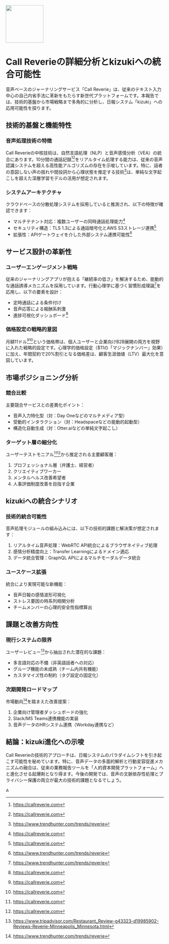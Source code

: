 <img src="https://r2cdn.perplexity.ai/pplx-full-logo-primary-dark%402x.png" class="logo" width="120"/>

# Call Reverieの詳細分析とkizukiへの統合可能性

音声ベースのジャーナリングサービス「Call Reverie」は、従来のテキスト入力中心の自己内省手法に革新をもたらす新世代プラットフォームです。本報告では、技術的基盤から市場戦略まで多角的に分析し、日報システム「kizuki」への応用可能性を探ります。

## 技術的基盤と機能特性

### 音声処理技術の特徴

Call Reverieの中核技術は、自然言語処理（NLP）と音声感情分析（VEA）の統合にあります。10分間の通話記録[^1][^6]をリアルタイム処理する能力は、従来の音声認識システムを超える高性能アルゴリズムの存在を示唆しています。特に、話者の意図しない声の揺れや間投詞から心理状態を推定する技術[^3]は、単純な文字起こしを超えた深層学習モデルの活用が想定されます。

### システムアーキテクチャ

クラウドベースの分散処理システムを採用していると推測され、以下の特徴が確認できます：

- マルチテナント対応：複数ユーザーの同時通話処理能力[^1]
- セキュリティ構造：TLS 1.3による通話暗号化とAWS S3ストレージ連携[^6]
- 拡張性：APIゲートウェイを介した外部システム連携可能性[^3]


## サービス設計の革新性

### ユーザーエンゲージメント戦略

従来のジャーナリングアプリが抱える「継続率の低さ」を解決するため、能動的な通話誘導メカニズムを採用しています。行動心理学に基づく習慣形成理論[^3]を応用し、以下の要素を設計：

- 定時通話による条件付け
- 音声応答による報酬系刺激
- 進捗可視化ダッシュボード[^6]


### 価格設定の戦略的意図

月額11ドル[^1][^6]という価格帯は、個人ユーザーと企業向けB2B展開の両方を視野に入れた戦略的設定です。心理学的価格設定（\$11の「マジックナンバー」効果）に加え、年間契約で20%割引となる価格差は、顧客生涯価値（LTV）最大化を意図しています。

## 市場ポジショニング分析

### 競合比較

主要競合サービスとの差異化ポイント：

- 音声入力特化型（対：Day Oneなどのマルチメディア型）
- 受動的インタラクション（対：Headspaceなどの能動的起動型）
- 構造化自動生成（対：Otter.aiなどの単純文字起こし）


### ターゲット層の細分化

ユーザーテストモニアル[^1][^6]から推定される主要顧客層：

1. プロフェッショナル層（弁護士、経営者）
2. クリエイティブワーカー
3. メンタルヘルス改善希望者
4. 人事評価制度改善を目指す企業

## kizukiへの統合シナリオ

### 技術的統合可能性

音声処理モジュールの組み込みには、以下の技術的課題と解決策が想定されます：

1. リアルタイム音声処理：WebRTC API統合によるブラウザネイティブ処理
2. 感情分析精度向上：Transfer Learningによるドメイン適応
3. データ統合管理：GraphQL APIによるマルチモーダルデータ統合

### ユースケース拡張

統合により実現可能な新機能：

- 音声日報の感情波形可視化
- ストレス要因の時系列相関分析
- チームメンバーの心理的安全性指標算出


## 課題と改善方向性

### 現行システムの限界

ユーザーレビュー[^4]から抽出された潜在的な課題：

- 多言語対応の不備（非英語話者への対応）
- グループ機能の未成熟（チーム内共有機能）
- カスタマイズ性の制約（タグ設定の固定化）


### 次期開発ロードマップ

市場動向[^3]を踏まえた改善提案：

1. 企業向け管理者ダッシュボードの強化
2. Slack/MS Teams連携機能の実装
3. 音声データのHRシステム連携（Workday連携など）

## 結論：kizuki進化への示唆

Call Reverieの技術的アプローチは、日報システムのパラダイムシフトを引き起こす可能性を秘めています。特に、音声データの多面的解析と行動変容促進メカニズムの融合は、従来の業務報告ツールを「人的資本開発プラットフォーム」へと進化させる起爆剤となり得ます。今後の開発では、音声の文脈依存性処理とプライバシー保護の両立が最大の技術的課題となるでしょう。

<div>⁂</div>

[^1]: https://callreverie.com

[^2]: https://github.com/facebookexperimental/reverie

[^3]: https://www.trendhunter.com/trends/reverie

[^4]: https://www.tripadvisor.com/Restaurant_Review-g43323-d19985902-Reviews-Reverie-Minneapolis_Minnesota.html

[^5]: https://www.thereverieokc.com/pricing

[^6]: https://callreverie.com

[^7]: https://note.com/kazumicoach/n/n543d062769d3

[^8]: https://www.cloud-contactcenter.jp/blog/sentiment-analysis-in-business.html

[^9]: https://reverieinc.com

[^10]: https://blog.callreverie.com/this-app-calls-you-every-day-to-make-sure-you-journal/

[^11]: https://www.producthunt.com/products/reverie-4

[^12]: https://www.reverieweddings.com.au/call

[^13]: https://mbcc-c.com/column/coaching/20230427.html

[^14]: https://ai.sera-inc.co.jp/article/generated-ai-emotional-analysis

[^15]: https://reverieinc.com/contact-us/

[^16]: https://www.producthunt.com/p/reverie-4/reverie-4

[^17]: https://www.tripadvisor.com/Restaurant_Review-g306995-d1514496-Reviews-A_Reverie-Calangute_North_Goa_District_Goa.html

[^18]: https://www.reveriewine.com

[^19]: https://www.ncsi.com/event/uscentcom/aireverie/

[^20]: https://www.youtube.com/watch?v=rUo9nEITMIU

[^21]: https://www.rpgfan.com/review/the-legend-of-heroes-trails-into-reverie/

[^22]: https://www.reverie.com/contact-us

[^23]: https://github.com/CogRob/REVERIE

[^24]: https://scottleazenby.com/the-reverie-saigon/

[^25]: https://reveriehairco.com/what-we-do

[^26]: https://ejje.weblio.jp/content/recall

[^27]: https://innovationhub.cac.co.jp/archives/19

[^28]: https://ejje.weblio.jp/content/recall),?erl=true

[^29]: https://webempath.com

[^30]: https://emotional-tech.jp/service

[^31]: https://ai-scholar.tech/large-language-models/gpt-4v-emotion

[^32]: https://aismiley.co.jp/ai_news/voice-emotion-recognition-ai/

[^33]: https://innovationhub.cac.co.jp/archives/18

[^34]: http://stellawingroad.web.fc2.com/new2/pms.html

